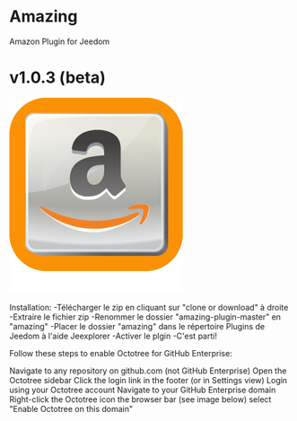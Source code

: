 # Amazing
Amazon Plugin for Jeedom
# v1.0.3 (beta)

![Screenshot](amazing_icon.png)

Installation:
-Télécharger le zip en cliquant sur "clone or download" à droite
-Extraire le fichier zip
-Renommer le dossier "amazing-plugin-master" en "amazing"
-Placer le dossier "amazing" dans le répertoire Plugins de Jeedom à l'aide Jeexplorer
-Activer le plgin
-C'est parti!

Follow these steps to enable Octotree for GitHub Enterprise:

Navigate to any repository on github.com (not GitHub Enterprise)
Open the Octotree sidebar
Click the login link in the footer (or in Settings view)
Login using your Octotree account
Navigate to your GitHub Enterprise domain
Right-click the Octotree icon the browser bar (see image below) select "Enable Octotree on this domain"
